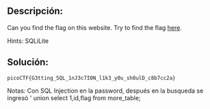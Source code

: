 ## Descripción:
Can you find the flag on this website.
Try to find the flag [here](http://saturn.picoctf.net:64469/).

Hints:
SQLiLite

## Solución:
```
picoCTF{G3tting_5QL_1nJ3c7I0N_l1k3_y0u_sh0ulD_c8b7cc2a}
```

Notas:
Con SQL Injection en la password, después en la busqueda se ingresó ' union select 1,id,flag from more_table;